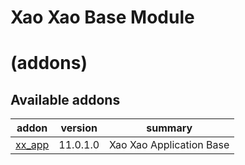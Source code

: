 Xao Xao Base Module
===================

# (addons)
Available addons
----------------
addon | version | summary
--- | --- | ---
[xx_app](xx_app/) | 11.0.1.0 | Xao Xao Application Base

